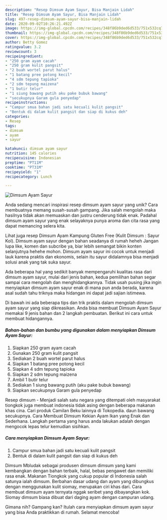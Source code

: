 ```yaml
---
description: "Resep Dimsum Ayam Sayur, Bisa Manjain Lidah"
title: "Resep Dimsum Ayam Sayur, Bisa Manjain Lidah"
slug: 497-resep-dimsum-ayam-sayur-bisa-manjain-lidah
date: 2020-09-02T10:26:21.492Z
image: https://img-global.cpcdn.com/recipes/348f86b9ded6d533/751x532cq70/dimsum-ayam-sayur-foto-resep-utama.jpg
thumbnail: https://img-global.cpcdn.com/recipes/348f86b9ded6d533/751x532cq70/dimsum-ayam-sayur-foto-resep-utama.jpg
cover: https://img-global.cpcdn.com/recipes/348f86b9ded6d533/751x532cq70/dimsum-ayam-sayur-foto-resep-utama.jpg
author: Betty Gomez
ratingvalue: 3.2
reviewcount: 3
recipeingredient:
- "250 gram ayam cacah"
- "250 gram kulit pangsit"
- "2 buah wortel parut halus"
- "1 batang pree potong kecil"
- "4 sdm tepung tapioka"
- "2 sdm tepung maizena"
- "1 butir telur"
- "1 siung bawang putih aku pake bubuk bawang"
- "secukupnya Garam gula penyedap"
recipeinstructions:
- "Campur smua bahan jadi satu kecuali kulit pangsit"
- "Bentuk di dalam kulit pangsit dan siap di kukus deh"
categories:
- Resep
tags:
- dimsum
- ayam
- sayur

katakunci: dimsum ayam sayur 
nutrition: 145 calories
recipecuisine: Indonesian
preptime: "PT11M"
cooktime: "PT31M"
recipeyield: "1"
recipecategory: Lunch

---
```



![Dimsum Ayam Sayur](https://img-global.cpcdn.com/recipes/348f86b9ded6d533/751x532cq70/dimsum-ayam-sayur-foto-resep-utama.jpg)

Anda sedang mencari inspirasi resep dimsum ayam sayur yang unik? Cara membuatnya memang susah-susah gampang. Jika salah mengolah maka hasilnya tidak akan memuaskan dan justru cenderung tidak enak. Padahal dimsum ayam sayur yang enak selayaknya punya aroma dan cita rasa yang dapat memancing selera kita.

Lihat juga resep Dimsum Ayam Kampung Gluten Free (Kulit Dimsum : Sayur Kol). Dimsum ayam sayur dengan bahan seadanya di rumah heheh Jangan lupa like, komen dan subcribe ya, biar lebih semangat bikin konten selanjutnya hehehe mohon. Dimsum ayam sayur ini cocok untuk menjadi lauk karena praktis dan ekonomis, selain itu sayur didalamnya bisa menjadi solusi anak yang tak suka sayur.

Ada beberapa hal yang sedikit banyak mempengaruhi kualitas rasa dari dimsum ayam sayur, mulai dari jenis bahan, kedua pemilihan bahan segar sampai cara mengolah dan menghidangkannya. Tidak usah pusing jika ingin menyiapkan dimsum ayam sayur enak di mana pun anda berada, karena asal sudah tahu triknya maka hidangan ini dapat jadi sajian istimewa.


Di bawah ini ada beberapa tips dan trik praktis dalam mengolah dimsum ayam sayur yang siap dikreasikan. Anda bisa membuat Dimsum Ayam Sayur memakai 9 jenis bahan dan 2 langkah pembuatan. Berikut ini cara untuk membuat hidangannya.

<!--inarticleads1-->

##### Bahan-bahan dan bumbu yang digunakan dalam menyiapkan Dimsum Ayam Sayur:

1. Siapkan 250 gram ayam cacah
1. Gunakan 250 gram kulit pangsit
1. Sediakan 2 buah wortel parut halus
1. Siapkan 1 batang pree potong kecil
1. Siapkan 4 sdm tepung tapioka
1. Siapkan 2 sdm tepung maizena
1. Ambil 1 butir telur
1. Sediakan 1 siung bawang putih (aku pake bubuk bawang)
1. Siapkan secukupnya Garam gula penyedap


Resep dimsum - Menjadi salah satu negara yang ditempati oleh masyarakat tiongkok juga membuat indonesia tidak asing dengan beberapa makanan khas cina. Cari produk Camilan Beku lainnya di Tokopedia. daun bawang secukupnya. Cara Membuat Dimsum Kekian Ayam Ikan yang Enak dan Sederhana. Langkah pertama yang harus anda lakukan adalah dengan mengocok lepas telur kemudian sisihkan. 

<!--inarticleads2-->

##### Cara menyiapkan Dimsum Ayam Sayur:

1. Campur smua bahan jadi satu kecuali kulit pangsit
1. Bentuk di dalam kulit pangsit dan siap di kukus deh


Dimsum Mbludak sebagai produsen dimsum dimsum yang kami kembangkan dengan bahan terbaik, halal, bebas pengawet dan memiliki rasa enak. Makanan Tiongkok yang cukup popular di Indonesia salah satunya ialah dimsum. Berbahan dasar udang dan ayam yang dibungkus dengan menggunakan kulit siomay, merupakan ciri khas dari. Cara membuat dimsum ayam ternyata nggak seribet yang dibayangkan kok. Siomay dimsum biasa dibuat dari daging ayam dengan campuran udang. 

Gimana nih? Gampang kan? Itulah cara menyiapkan dimsum ayam sayur yang bisa Anda praktikkan di rumah. Selamat mencoba!

